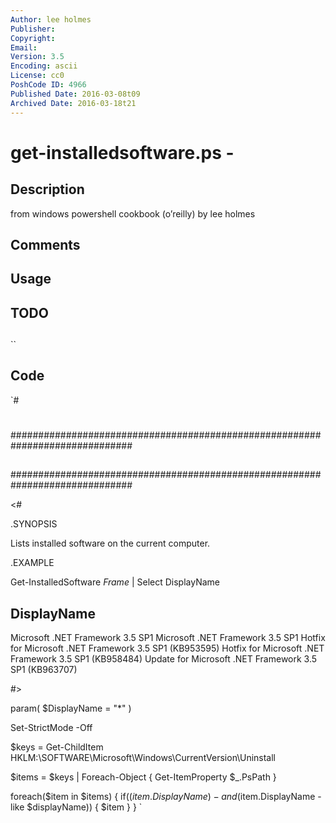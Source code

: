 ```yaml
---
Author: lee holmes
Publisher: 
Copyright: 
Email: 
Version: 3.5
Encoding: ascii
License: cc0
PoshCode ID: 4966
Published Date: 2016-03-08t09
Archived Date: 2016-03-18t21
---
```


# get-installedsoftware.ps - 

## Description

from windows powershell cookbook (o’reilly) by lee holmes

## Comments



## Usage



## TODO



## 

``

## Code

`#
 #
 ##############################################################################
 ##
 ##
 ##
 ##############################################################################
 
 <#
 
 .SYNOPSIS
 
 Lists installed software on the current computer.
 
 .EXAMPLE
 
 Get-InstalledSoftware *Frame* | Select DisplayName
 
 DisplayName
 -----------
 Microsoft .NET Framework 3.5 SP1
 Microsoft .NET Framework 3.5 SP1
 Hotfix for Microsoft .NET Framework 3.5 SP1 (KB953595)
 Hotfix for Microsoft .NET Framework 3.5 SP1 (KB958484)
 Update for Microsoft .NET Framework 3.5 SP1 (KB963707)
 
 #>
 
 param(
     $DisplayName = "*"
 )
 
 Set-StrictMode -Off
 
 $keys =
     Get-ChildItem HKLM:\SOFTWARE\Microsoft\Windows\CurrentVersion\Uninstall
 
 $items = $keys | Foreach-Object { Get-ItemProperty $_.PsPath }
 
 foreach($item in $items)
 {
     if(($item.DisplayName) -and ($item.DisplayName -like $displayName))
     {
         $item
     }
 }
`

